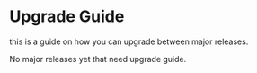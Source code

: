 # Upgrade Guide
this is a guide on how you can upgrade between major releases.

No major releases yet that need upgrade guide.